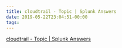 ```yaml
---
title: cloudtrail - Topic | Splunk Answers
date: 2019-05-22T23:04:51-00:00
tags:
---
```


[cloudtrail - Topic | Splunk Answers](https://answers.splunk.com/topics/cloudtrail.html)
